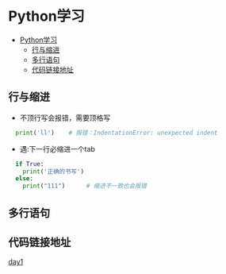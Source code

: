 # Python学习

- [Python学习](#python学习)
  - [行与缩进](#行与缩进)
  - [多行语句](#多行语句)
  - [代码链接地址](#代码链接地址)

## 行与缩进

- 不顶行写会报错，需要顶格写

```python
  print('ll')    # 报错：IndentationError: unexpected indent
```

- 遇:下一行必缩进一个tab

```python
  if True:
    print('正确的书写')
  else:
    print("111")      # 缩进不一致也会报错
```

## 多行语句

## 代码链接地址

[day1](./day1.py)
